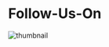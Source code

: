 # Follow-Us-On
 
![thumbnail](https://user-images.githubusercontent.com/111579457/219664243-3018fa8f-1e40-466d-b467-5b79c47d4246.png)

